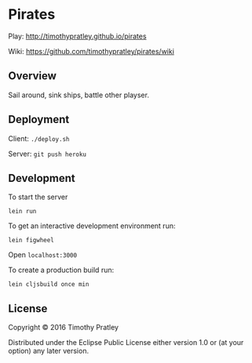 # Pirates

Play: http://timothypratley.github.io/pirates

Wiki: https://github.com/timothypratley/pirates/wiki


## Overview

Sail around, sink ships, battle other playser.


## Deployment

Client: `./deploy.sh`

Server: `git push heroku`


## Development

To start the server

    lein run

To get an interactive development environment run:

    lein figwheel

Open `localhost:3000`

To create a production build run:

    lein cljsbuild once min


## License

Copyright © 2016 Timothy Pratley

Distributed under the Eclipse Public License either version 1.0 or (at your option) any later version.
